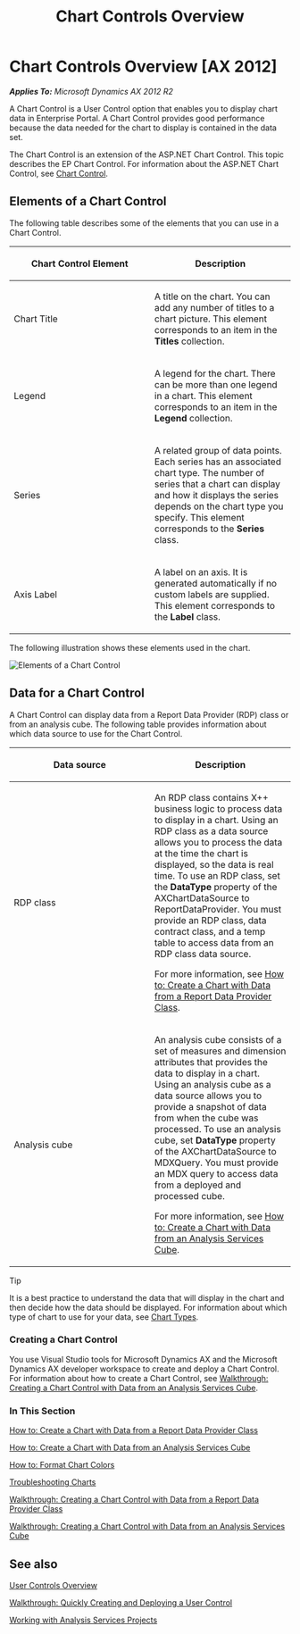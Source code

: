 ﻿---
title: Chart Controls Overview
TOCTitle: Chart Controls Overview
ms:assetid: eb39c070-ddee-4dfd-89df-508a6bee847f
ms:mtpsurl: https://msdn.microsoft.com/en-us/library/Hh965689(v=AX.60)
ms:contentKeyID: 46332002
ms.date: 05/03/2013
mtps_version: v=AX.60
---

# Chart Controls Overview [AX 2012]


_**Applies To:** Microsoft Dynamics AX 2012 R2_

A Chart Control is a User Control option that enables you to display chart data in Enterprise Portal. A Chart Control provides good performance because the data needed for the chart to display is contained in the data set.

The Chart Control is an extension of the ASP.NET Chart Control. This topic describes the EP Chart Control. For information about the ASP.NET Chart Control, see [Chart Control](http://msdn.microsoft.com/en-us/library/dd456632.aspx).

## Elements of a Chart Control

The following table describes some of the elements that you can use in a Chart Control.

<table>
<colgroup>
<col style="width: 50%" />
<col style="width: 50%" />
</colgroup>
<thead>
<tr class="header">
<th><p>Chart Control Element</p></th>
<th><p>Description</p></th>
</tr>
</thead>
<tbody>
<tr class="odd">
<td><p>Chart Title</p></td>
<td><p>A title on the chart. You can add any number of titles to a chart picture. This element corresponds to an item in the <strong>Titles</strong> collection.</p></td>
</tr>
<tr class="even">
<td><p>Legend</p></td>
<td><p>A legend for the chart. There can be more than one legend in a chart. This element corresponds to an item in the <strong>Legend</strong> collection.</p></td>
</tr>
<tr class="odd">
<td><p>Series</p></td>
<td><p>A related group of data points. Each series has an associated chart type. The number of series that a chart can display and how it displays the series depends on the chart type you specify. This element corresponds to the <strong>Series</strong> class.</p></td>
</tr>
<tr class="even">
<td><p>Axis Label</p></td>
<td><p>A label on an axis. It is generated automatically if no custom labels are supplied. This element corresponds to the <strong>Label</strong> class.</p></td>
</tr>
</tbody>
</table>


The following illustration shows these elements used in the chart.

![Elements of a Chart Control](images/Hh965689.EPChartControl(AX.60).gif "Elements of a Chart Control")

## Data for a Chart Control

A Chart Control can display data from a Report Data Provider (RDP) class or from an analysis cube. The following table provides information about which data source to use for the Chart Control.

<table>
<colgroup>
<col style="width: 50%" />
<col style="width: 50%" />
</colgroup>
<thead>
<tr class="header">
<th><p>Data source</p></th>
<th><p>Description</p></th>
</tr>
</thead>
<tbody>
<tr class="odd">
<td><p>RDP class</p></td>
<td><p>An RDP class contains X++ business logic to process data to display in a chart. Using an RDP class as a data source allows you to process the data at the time the chart is displayed, so the data is real time. To use an RDP class, set the <strong>DataType</strong> property of the AXChartDataSource to ReportDataProvider. You must provide an RDP class, data contract class, and a temp table to access data from an RDP class data source.</p>
<p>For more information, see <a href="how-to-create-a-chart-with-data-from-a-report-data-provider-class.md">How to: Create a Chart with Data from a Report Data Provider Class</a>.</p></td>
</tr>
<tr class="even">
<td><p>Analysis cube</p></td>
<td><p>An analysis cube consists of a set of measures and dimension attributes that provides the data to display in a chart. Using an analysis cube as a data source allows you to provide a snapshot of data from when the cube was processed. To use an analysis cube, set <strong>DataType</strong> property of the AXChartDataSource to MDXQuery. You must provide an MDX query to access data from a deployed and processed cube.</p>
<p>For more information, see <a href="how-to-create-a-chart-with-data-from-an-analysis-services-cube.md">How to: Create a Chart with Data from an Analysis Services Cube</a>.</p></td>
</tr>
</tbody>
</table>



> [!TIP]
> <P>It is a best practice to understand the data that will display in the chart and then decide how the data should be displayed. For information about which type of chart to use for your data, see <A href="http://go.microsoft.com/fwlink/?linkid=246705">Chart Types</A>.</P>



### Creating a Chart Control

You use Visual Studio tools for Microsoft Dynamics AX and the Microsoft Dynamics AX developer workspace to create and deploy a Chart Control. For information about how to create a Chart Control, see [Walkthrough: Creating a Chart Control with Data from an Analysis Services Cube](walkthrough-creating-a-chart-control-with-data-from-an-analysis-services-cube.md).

### In This Section

[How to: Create a Chart with Data from a Report Data Provider Class](how-to-create-a-chart-with-data-from-a-report-data-provider-class.md)

[How to: Create a Chart with Data from an Analysis Services Cube](how-to-create-a-chart-with-data-from-an-analysis-services-cube.md)

[How to: Format Chart Colors](how-to-format-chart-colors.md)

[Troubleshooting Charts](troubleshooting-charts.md)

[Walkthrough: Creating a Chart Control with Data from a Report Data Provider Class](walkthrough-creating-a-chart-control-with-data-from-a-report-data-provider-class.md)

[Walkthrough: Creating a Chart Control with Data from an Analysis Services Cube](walkthrough-creating-a-chart-control-with-data-from-an-analysis-services-cube.md)

## See also

[User Controls Overview](user-controls-overview.md)

[Walkthrough: Quickly Creating and Deploying a User Control](walkthrough-quickly-creating-and-deploying-a-user-control.md)

[Working with Analysis Services Projects](https://msdn.microsoft.com/en-us/library/cc640918\(v=ax.60\))

